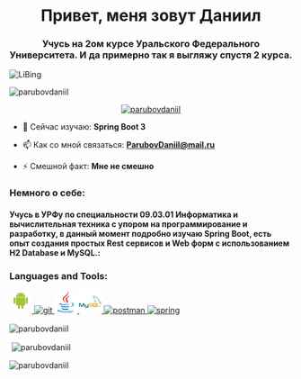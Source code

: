 <h1 align="center">Привет, меня зовут Даниил</h1>
<h3 align="center">Учусь на 2ом курсе Уральского Федерального Университета. И да примерно так я выгляжу спустя 2 курса.</h3>
<img aligh="center" alt="LiBing" width="1200" src="https://i.ytimg.com/vi/D4cuirlmTQI/maxresdefault.jpg?sqp=-oaymwEmCIAKENAF8quKqQMa8AEB-AH-CYAC0AWKAgwIABABGGUgXyhIMA8=&rs=AOn4CLDnOJzYWxUWvDGfcjC5Qz4EEmCAfQ">

<p align="left"> <img src="https://komarev.com/ghpvc/?username=parubovdaniil&label=Profile%20views&color=1683a7&style=flat" alt="parubovdaniil" /> </p>

<p align="center"> <a href="https://github.com/ryo-ma/github-profile-trophy"><img src="https://github-profile-trophy.vercel.app/?username=parubovdaniil" alt="parubovdaniil" /></a> </p>

- 🌱 Сейчас изучаю: **Spring Boot 3**

- 📫 Как со мной связаться: **ParubovDaniil@mail.ru**

- ⚡ Смешной факт: **Мне не смешно**
<h3>Немного о себе:</h3>
<h4 align="left">Учусь в УРФу по специальности 09.03.01 Информатика и вычислительная техника с упором на программирование и разработку, в данный момент подробно изучаю Spring Boot, есть опыт создания простых Rest сервисов и Web форм с использованием H2 Database и MySQL.:</h4>
<p align="left">
</p>

<h3 align="left">Languages and Tools:</h3>
<p align="left"> <a href="https://developer.android.com" target="_blank" rel="noreferrer"> <img src="https://raw.githubusercontent.com/devicons/devicon/master/icons/android/android-original-wordmark.svg" alt="android" width="40" height="40"/> </a> <a href="https://git-scm.com/" target="_blank" rel="noreferrer"> <img src="https://www.vectorlogo.zone/logos/git-scm/git-scm-icon.svg" alt="git" width="40" height="40"/> </a> <a href="https://www.java.com" target="_blank" rel="noreferrer"> <img src="https://raw.githubusercontent.com/devicons/devicon/master/icons/java/java-original.svg" alt="java" width="40" height="40"/> </a> <a href="https://www.mysql.com/" target="_blank" rel="noreferrer"> <img src="https://raw.githubusercontent.com/devicons/devicon/master/icons/mysql/mysql-original-wordmark.svg" alt="mysql" width="40" height="40"/> </a> <a href="https://postman.com" target="_blank" rel="noreferrer"> <img src="https://www.vectorlogo.zone/logos/getpostman/getpostman-icon.svg" alt="postman" width="40" height="40"/> </a> <a href="https://spring.io/" target="_blank" rel="noreferrer"> <img src="https://www.vectorlogo.zone/logos/springio/springio-icon.svg" alt="spring" width="40" height="40"/> </a> </p>

<p><img align="center" src="https://github-readme-stats.vercel.app/api/top-langs?username=parubovdaniil&show_icons=true&theme=dark&locale=en&layout=compact" alt="parubovdaniil" /></p>

<p>&nbsp;<img align="center" src="https://github-readme-stats.vercel.app/api?username=parubovdaniil&show_icons=true&theme=dark&locale=en" alt="parubovdaniil" /></p>

<p><img align="center" src="https://github-readme-streak-stats.herokuapp.com/?user=parubovdaniil&theme=dark" alt="parubovdaniil" /></p>
<p></p>
<p></p>
<p></p>
<p></p>
<p></p><p></p><p></p><p></p><p></p><p></p><p></p><p></p><p></p><p></p><p></p><p></p><p></p><p></p><p></p><p></p><p></p><p></p><p></p><p></p><p></p>
<p></p><p></p>
<p></p>
<p></p>
<p></p>
<p></p>
<p></p>
<p></p>
<p></p>
<p></p>
<p></p>
<p></p>
<p></p>
<p></p>
<p></p>
<p></p>
<p></p>
<p></p>
<p></p>
<p></p>
<p></p>
<p></p>
<p></p>
<p></p>
<p></p>










